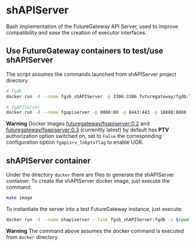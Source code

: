 # shAPIServer

Bash implementation of the FutureGateway API Server, used to improve compatibility and ease the creation of executor interfaces.

## Use FutureGateway containers to test/use shAPIServer

The script assumes the commands launched from shAPIServer project directory

```bash
# fgdb
docker run -d --name fgsb_shAPIServer -p 3306:3306 futuregateway/fgdb:latest

# fgAPIServer
docker run -d --name fgapiserver -p 8080:80 -p 8443:443 -p 18888:8888 -p 18889:8889 --link fgsb_shAPIServer:fgdb -v $(pwd)/fgiosandbox:/app/fgiosandbox futuregateway/fgapiserver
```

**Warning** Docker images [futuregateway/fgapiserver:0.2][dkfgapiserver2] and [futuregateway/fgapiserver:0.3][dkfgapiserver3] (currenltly latest) by default has **PTV** authorization option switched on, set to `False` the corresponding configuration option `fgapisrv_lnkptvflag` to enable UGR.

## shAPIServer container

Under the directory `docker` there are files to generate the shAPIServer container.
To create the shAPIServer docker image, just execute the command:

```bash
make image
```

To instantiate the server into a test FutureGateway instance, just execute:

```bash
docker run -d --name shapiserver --link fgsb_shAPIServer:fgdb -v $(pwd)/../fgiosandbox:/home/futuregateway/fgiosandbox futuregateway/shapiserver
```

**Warning** The command above assumes the docker command is executed from `docker` directory.

[dkfgapiserver2]: https://hub.docker.com/layers/futuregateway/fgapiserver/0.3/images/sha256-42df212e875de8f3ee8056ed52be32b1668057effc16073ab138a3343f9838b5?context=explore
[dkfgapiserver3]: https://hub.docker.com/layers/futuregateway/fgapiserver/0.2/images/sha256-a30b934478cb35cc088816653a3d12bf62be6b85a324f23786e6cf17c806d7c3?context=explore
